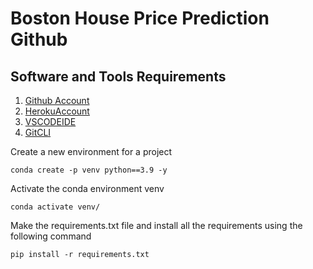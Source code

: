 # Boston House Price Prediction Github

## Software and Tools Requirements

1. [Github Account](https://github.com)
2. [HerokuAccount](https://heroku.com)
3. [VSCODEIDE](https://code.visualstudio.com/)
4. [GitCLI](https://git-scm.com/book/en/v2/Getting-Started-The-Command-Line)

Create a new environment for a project

```
conda create -p venv python==3.9 -y
```

Activate the conda environment venv
```
conda activate venv/
```

Make the requirements.txt file and install all the requirements using the following command
```
pip install -r requirements.txt
```